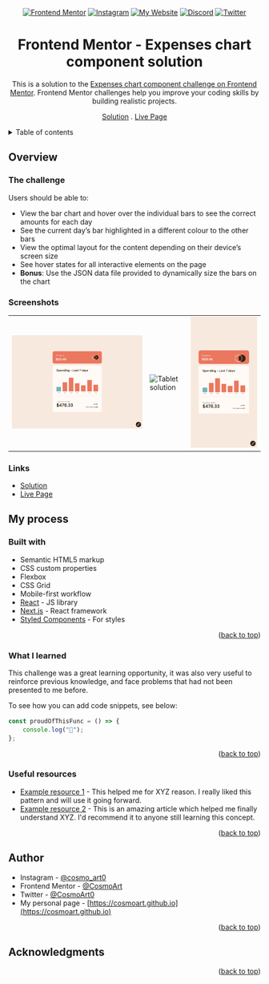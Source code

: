 <div id="top"></div>
<div align="center">

<a href="https://www.frontendmentor.io/profile/CosmoArt"><img src="https://img.shields.io/badge/-Frontend%20Mentor-brightgreen?style=for-the-badge" alt="Frontend Mentor" /></a>
<a href="https://www.instagram.com/cosmo_art0/"><img src="https://img.shields.io/badge/Instagram-E4405F?style=for-the-badge&logo=instagram&logoColor=white" alt="Instagram" /></a>
<a href="https://cosmoart.github.io"><img src="https://img.shields.io/badge/-My%20Website-blueviolet?style=for-the-badge" alt="My Website" /></a>
<a href="https://www.discord.com/users/734087835472232559/"><img src="https://img.shields.io/badge/Discord-7289DA?style=for-the-badge&logo=discord&logoColor=white" alt="Discord" /></a>
<a href="https://twitter.com/CosmoArt0"><img src="https://img.shields.io/badge/Twitter-1DA1F2?style=for-the-badge&logo=twitter&logoColor=white" alt="Twitter" /></a>

# Frontend Mentor - Expenses chart component solution

This is a solution to the [Expenses chart component challenge on Frontend Mentor](https://www.frontendmentor.io/challenges/expenses-chart-component-e7yJBUdjwt). Frontend Mentor challenges help you improve your coding skills by building realistic projects.

[Solution][solution-url] . [Live Page][live-page]

</div>

<details>
<summary>Table of contents</summary>

-   [Overview](#overview)
    -   [The challenge](#the-challenge)
    -   [Screenshots](#screenshots)
    -   [Links](#links)
-   [My process](#my-process)
    -   [Built with](#built-with)
    -   [What I learned](#what-i-learned)
    -   [Useful resources](#useful-resources)
-   [Author](#author)
-   [Acknowledgments](#acknowledgments)

</details>

## Overview

### The challenge

Users should be able to:

- View the bar chart and hover over the individual bars to see the correct amounts for each day
- See the current day’s bar highlighted in a different colour to the other bars
- View the optimal layout for the content depending on their device’s screen size
- See hover states for all interactive elements on the page
- **Bonus**: Use the JSON data file provided to dynamically size the bars on the chart

### Screenshots

<table>
        <tr>
            <td>
                <img src="./screenshots/desktop-solution.webp"
                    alt="Desktop solution" width="100%" title="Desktop solution"/>
            </td>
            <td>
                <img src="./screenshots/tablet-solution.webp"
                    alt="Tablet solution" width="100%" title="Tablet solution"/>
            </td>
            <td>
                <img src="./screenshots/mobile-solution.webp"
                    alt="Mobile solution" title="Mobile solution" width="100%" />
            </td>
        </tr>
</table>

### Links

-   [Solution][solution-url]
-   [Live Page][live-page]

## My process

### Built with

-   Semantic HTML5 markup
-   CSS custom properties
-   Flexbox
-   CSS Grid
-   Mobile-first workflow
-   [React](https://reactjs.org/) - JS library
-   [Next.js](https://nextjs.org/) - React framework
-   [Styled Components](https://styled-components.com/) - For styles

<p align="right">(<a href="#top">back to top</a>)</p>

### What I learned

This challenge was a great learning opportunity, it was also very useful to reinforce previous knowledge, and face problems that had not been presented to me before.

To see how you can add code snippets, see below:

```js
const proudOfThisFunc = () => {
    console.log("🎉");
};
```

<p align="right">(<a href="#top">back to top</a>)</p>

### Useful resources

-   [Example resource 1](https://www.example.com) - This helped me for XYZ reason. I really liked this pattern and will use it going forward.
-   [Example resource 2](https://www.example.com) - This is an amazing article which helped me finally understand XYZ. I'd recommend it to anyone still learning this concept.

<p align="right">(<a href="#top">back to top</a>)</p>

## Author

-   Instagram - [@cosmo_art0](https://www.instagram.com/cosmo_art0/)
-   Frontend Mentor - [@CosmoArt](https://www.frontendmentor.io/profile/cosmoart)
-   Twitter - [@CosmoArt0](https://twitter.com/cosmoart0)
-   My personal page - [https://cosmoart.github.io](https://cosmoart.github.io)

<p align="right">(<a href="#top">back to top</a>)</p>

## Acknowledgments

<!-- Crédito a otras personas con quien trabaje o me inspire -->

<p align="right">(<a href="#top">back to top</a>)</p>

[live-page]: https://img.shields.io/github/contributors/othneildrew/Best-README-Template.svg?style=for-the-badge
[solution-url]: https://github.com/othneildrew/Best-README-Template/graphs/contributors
